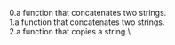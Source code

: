 0.a function that concatenates two strings.\
1.a function that concatenates two strings.\
2.a function that copies a string.\
